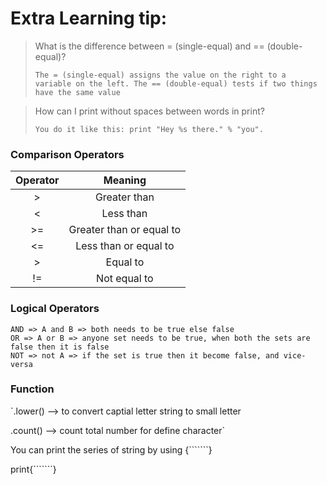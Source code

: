 # Extra Learning tip:

> What is the difference between = (single-equal) and == (double-equal)?
> 
>`The = (single-equal) assigns the value on the right to a variable on the left. The == (double-equal) tests if two things have the same value`
 
> How can I print without spaces between words in print?
> 
> `You do it like this: print "Hey %s there." % "you".`

### Comparison Operators

| Operator | Meaning |
| :--:  | :--: |
| > | Greater than |
| < | Less than |
| >= | Greater than or equal to |
| <= | Less than or equal to |
| > | Equal to |
| != | Not equal to |

### Logical Operators

```commandline
AND => A and B => both needs to be true else false
OR => A or B => anyone set needs to be true, when both the sets are false then it is false
NOT => not A => if the set is true then it become false, and vice-versa
```

### Function

`.lower() --> to convert captial letter string to small letter

.count() --> count total number for define character`

You can print the series of string by using {```````}

print{```````}